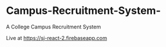# Campus-Recruitment-System-
A College Campus Recruitment System

Live at https://sj-react-2.firebaseapp.com